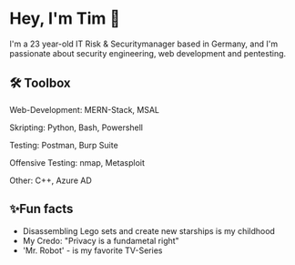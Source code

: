 # Hey, I'm Tim 👋


I'm a 23 year-old IT Risk & Securitymanager based in Germany, and I'm passionate about security engineering, web development and pentesting.


## 🛠 Toolbox
Web-Development: MERN-Stack, MSAL

Skripting: Python, Bash, Powershell

Testing: Postman, Burp Suite

Offensive Testing: nmap, Metasploit

Other: C++, Azure AD

## ✨Fun facts
- Disassembling Lego sets and create new starships is my childhood
- My Credo: "Privacy is a fundametal right"
- 'Mr. Robot' - is my favorite TV-Series
